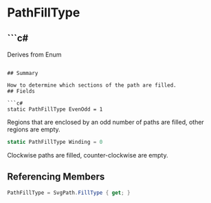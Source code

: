# PathFillType

## ```c#
Derives from Enum
```

## Summary

How to determine which sections of the path are filled.
## Fields

```c#
static PathFillType EvenOdd = 1
```
Regions that are enclosed by an odd number of paths are filled, other regions are empty.
```c#
static PathFillType Winding = 0
```
Clockwise paths are filled, counter-clockwise are empty.
## Referencing Members

```c#
PathFillType = SvgPath.FillType { get; } 
```
